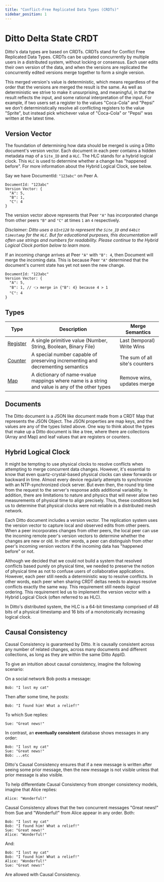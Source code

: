 ```yaml
---
title: "Conflict-Free Replicated Data Types (CRDTs)"
sidebar_position: 1
---
```


# Ditto Delta State CRDT

Ditto's data types are based on CRDTs. CRDTs stand for Conflict Free Replicated Data Types.
CRDTs can be updated concurrently by multiple users in a distributed system, without locking or
consensus. Each user edits their own version of the data, and when the versions
are replicated the concurrently edited versions merge together to form a single
version.

This merged version's value is deterministic, which means regardless of the
order that the versions are merged the result is the same. As well as
deterministic we strive to make it unsurprising, and meaningful, in that the
result reflects the input, and some rational interpretation of the input. For
example, if two users set a register to the values "Coca-Cola" and "Pepsi" we
don't deterministically resolve all conflicting registers to the value "Sprite",
but instead pick whichever value of "Coca-Cola" or "Pepsi" was written at the
latest time.

## Version Vector

The foundation of determining how data should be merged is using a Ditto document's version vector. 
Each document in each peer contains a hidden metadata map of a `Site_ID` and a `HLC`. The HLC stands for a 
hybrid logical clock. This `HLC` is used to determine whether a change has "happened before". 
For more information about the Hybrid Logical Clock, see below.

Say we have DocumentId: `"123abc"` on Peer A. 

```
DocumentId: "123abc"
Version Vector: {
  "A": 5,
  "B": 1,
  "C": 4
}
```

The version vector above represents that Peer `"A"` has incorporated change from other peers `"B"` and `"C"` at times `1` an `4` respectively.

_Disclaimer: Ditto uses a `UInt128` to represent the `Site_ID` and `64bit timestamp` for the `HLC`. But for educational purposes, 
this documentation will often use strings and numbers for readability. Please continue to the Hybrid Logical Clock portion below to learn more._

If an incoming change arrives at Peer `"A"` with `"B": 4`, then Document will merge the incoming data. This is because Peer `"A"` determined that the document's current state has yet not seen the new change. 


```
DocumentId: "123abc"
Version Vector: {
  "A": 5,
  "B": 1, // 👈 merge in {"B": 4} because 4 > 1
  "C": 4
}
```


## Types


| Type        | Description                                                                | Merge Semantics                |
| ----------- | -----------                                                                | ---                            |
| [Register](../datamodel/register)    | A single primitive value (Number, String, Boolean, Binary File)            | Last (temporal) Write Wins     |
| [Counter](../datamodel/counter)     | A special number capable of preserving incrementing and decrementing semantics | The sum of all site's counters 
| [Map](../datamodel/map)         | A dictionary of name->value mappings where name is a string and value is any of the other types | Remove wins, updates merge     |

## Documents 

The Ditto document is a JSON like document made from a CRDT Map that represents
the JSON Object. The JSON properties are map keys, and the values are any of the
types listed above. One way to think about the types that make up a Ditto
document is like a tree, where there are collections (Array and Map) and leaf
values that are registers or counters.


## Hybrid Logical Clock

It might be tempting to use physical clocks to resolve conflicts when attempting to merge concurrent data changes. However, it's essential to know that even quartz-crystal-based physical clocks can skew forwards or backward in time. Almost every device regularly attempts to synchronize with an NTP-synchronized clock server. But even then, the round trip time from the request to the server's response adds additional variability. In addition, there are limitations to nature and physics that will never allow two measurements of physical time to align precisely. Thus, these conditions led us to determine that physical clocks were not reliable in a distributed mesh network. 

Each Ditto document includes a version vector. The replication system uses the version vector to capture local and observed edits from other peers. When a peer incorporates changes from other peers, the local peer can use the incoming remote peer's version vectors to determine whether the changes are new or old. In other words, a peer can distinguish from other peer's incoming version vectors if the incoming data has "happened before" or not.

Although we decided that we could not build a system that resolved conflicts based purely on physical time, we needed to preserve the notion of physical time as not to confuse users of collaborative applications. However, each peer still needs a deterministic way to resolve conflicts. In other words, each peer when sharing CRDT deltas needs to always resolve conflicts exactly the same way. This requirement still needs _logical_ ordering. This requirement led us to implement the version vector with a Hybrid Logical Clock (often referred to as HLC).

In Ditto's distributed system, the HLC is a 64-bit timestamp comprised of 48 bits of a physical timestamp and 16 bits of a monotonically increasing logical clock. 

## Causal Consistency

Causal Consistency is guaranteed by Ditto. It is causally consistent across any number of related
changes, across many documents and different collections, as long as they are
within the same Ditto AppID. 

To give an intuition about causal consistency,
imagine the following scenario:

On a social network Bob posts a message:

    Bob: "I lost my cat"

Then after some time, he posts:

    Bob: "I found him! What a relief!"

To which Sue replies:

    Sue: "Great news!"

In contrast, an **eventually consistent** database shows messages in any order:

    Bob: "I lost my cat"
    Sue: "Great news!"
    Bob: ...etc

Ditto's Causal Consistency ensures that if a new message is written after seeing some
prior message, then the new message is not visible unless that prior message is
also visible.

To help differentiate Causal Consistency from stronger consistency models, imagine that Alice replies:

    Alice: "Wonderful!"

Causal Consistency allows that the two concurrent messages "Great news!" from
Sue and "Wonderful!" from Alice appear in any order. Both:

    Bob: "I lost my cat"
    Bob: "I found him! What a relief!"
    Sue: "Great news!"
    Alice: "Wonderful!"

And:

    Bob: "I lost my cat"
    Bob: "I found him! What a relief!"
    Alice: "Wonderful!"
    Sue: "Great news!"

Are allowed with Causal Consistency.
